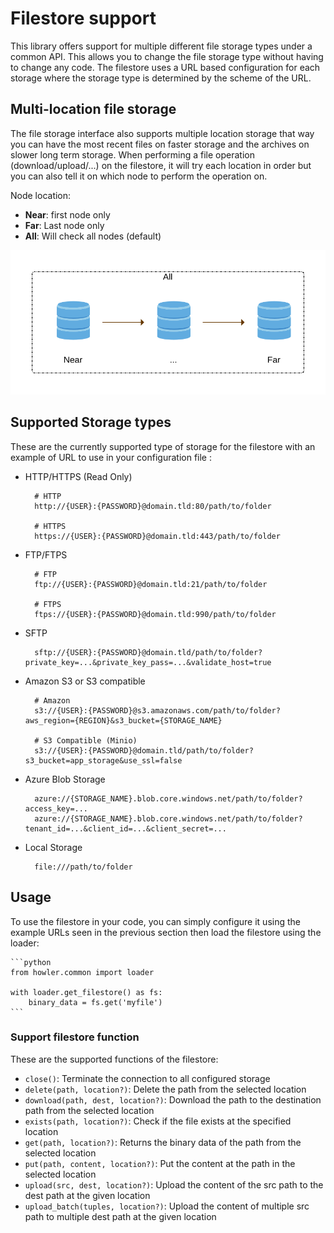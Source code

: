 # Filestore support

This library offers support for multiple different file storage types under a common API. This allows you to change the file storage type without having to change any code. The filestore uses a URL based configuration for each storage where the storage type is determined by the scheme of the URL.

## Multi-location file storage

The file storage interface also supports multiple location storage that way you can have the most recent files on faster storage and the archives on slower long term storage. When performing a file operation (download/upload/...) on the filestore, it will try each location in order but you can also tell it on which node to perform the operation on.

Node location:

- **Near**: first node only
- **Far**: Last node only
- **All**: Will check all nodes (default)

![Filestore Locations](filestore_location.svg)

## Supported Storage types

These are the currently supported type of storage for the filestore with an example of URL to use in your configuration file  :

- HTTP/HTTPS (Read Only)

        # HTTP
        http://{USER}:{PASSWORD}@domain.tld:80/path/to/folder

        # HTTPS
        https://{USER}:{PASSWORD}@domain.tld:443/path/to/folder

- FTP/FTPS

        # FTP
        ftp://{USER}:{PASSWORD}@domain.tld:21/path/to/folder

        # FTPS
        ftps://{USER}:{PASSWORD}@domain.tld:990/path/to/folder

- SFTP

        sftp://{USER}:{PASSWORD}@domain.tld/path/to/folder?private_key=...&private_key_pass=...&validate_host=true

- Amazon S3 or S3 compatible

        # Amazon
        s3://{USER}:{PASSWORD}@s3.amazonaws.com/path/to/folder?aws_region={REGION}&s3_bucket={STORAGE_NAME}

        # S3 Compatible (Minio)
        s3://{USER}:{PASSWORD}@domain.tld/path/to/folder?s3_bucket=app_storage&use_ssl=false

- Azure Blob Storage

        azure://{STORAGE_NAME}.blob.core.windows.net/path/to/folder?access_key=...
        azure://{STORAGE_NAME}.blob.core.windows.net/path/to/folder?tenant_id=...&client_id=...&client_secret=...

- Local Storage

        file:///path/to/folder

## Usage

To use the filestore in your code, you can simply configure it using the example URLs seen in the previous section then load the filestore using the loader:

    ```python
    from howler.common import loader

    with loader.get_filestore() as fs:
        binary_data = fs.get('myfile')
    ```

### Support filestore function

These are the supported functions of the filestore:

- `close()`: Terminate the connection to all configured storage
- `delete(path, location?)`: Delete the path from the selected location
- `download(path, dest, location?)`: Download the path to the destination path from the selected location
- `exists(path, location?)`: Check if the file exists at the specified location
- `get(path, location?)`: Returns the binary data of the path from the selected location
- `put(path, content, location?)`: Put the content at the path in the selected location
- `upload(src, dest, location?)`: Upload the content of the src path to the dest path at the given location
- `upload_batch(tuples, location?)`: Upload the content of multiple src path to multiple dest path at the given location
